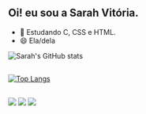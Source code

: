 ## Oi! eu sou a Sarah Vitória.

- 🌱 Estudando C, CSS e HTML.
- 😄 Ela/dela

![Sarah's GitHub stats](https://github-readme-stats.vercel.app/api?username=sarahvit&theme=radical&show_icons=true) 

##

[![Top Langs](https://github-readme-stats.vercel.app/api/top-langs/?username=sarahvit&hide_progress=true)](https://github.com/sarahvit/github-readme-stats)
##
<div> 
 
  <a href="https://instagram.com/sarahvit" target="_blank"><img src="https://img.shields.io/badge/-Instagram-%23E4405F?style=for-the-badge&logo=instagram&logoColor=white" target="_blank"></a>
 <a href = "mailto:sarahmalenaaquino54@gmail.com"><img src="https://img.shields.io/badge/-Gmail-%23333?style=for-the-badge&logo=gmail&logoColor=white" target="_blank"></a>
  <a href="https://www.linkedin.com/in/sarah-vitoria-590395264/" target="_blank"><img src="https://img.shields.io/badge/-LinkedIn-%230077B5?style=for-the-badge&logo=linkedin&logoColor=white" target="_blank"></a> 
  
</div>
